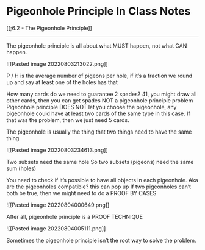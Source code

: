 # Pigeonhole Principle In Class Notes

[[;6.2 - The Pigeonhole Principle]]

---

The pigeonhole principle is all about what MUST happen, not what CAN happen. 

![[Pasted image 20220803213022.png]]

P / H is the average number of pigeons per hole, if it’s a fraction we round up and say at least one of the holes has that



How many cards do we need to guarantee 2 spades?
41, you might draw all other cards, then you can get spades
NOT a pigeonhole principle problem
Pigeonhole principle DOES NOT let you choose the pigeonhole, any pigeonhole could have at least two cards of the same type in this case. If that was the problem, then we just need 5 cards. 


The pigeonhole is usually the thing that two things need to have the same thing.


![[Pasted image 20220803234613.png]]

Two subsets need the same hole
So two subsets (pigeons) need the same sum (holes)


You need to check if it’s possible to have all objects in each pigeonhole. Aka are the pigeonholes compatible? 
this can pop up
If two pigeonholes can’t both be true, then we might need to do a PROOF BY CASES 


![[Pasted image 20220804000649.png]]

After all, pigeonhole principle is a PROOF TECHNIQUE



![[Pasted image 20220804005111.png]]



Sometimes the pigeonhole principle isn’t the root way to solve the problem. 